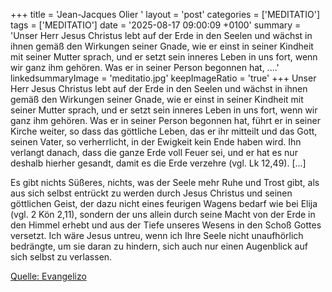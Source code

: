 +++
title = 'Jean-Jacques Olier  '
layout = 'post'
categories = ['MEDITATIO']
tags = ['MEDITATIO']
date = '2025-08-17 09:00:09 +0100'
summary = 'Unser Herr Jesus Christus lebt auf der Erde in den Seelen und wächst in ihnen gemäß den Wirkungen seiner Gnade, wie er einst in seiner Kindheit mit seiner Mutter sprach, und er setzt sein inneres Leben in uns fort, wenn wir ganz ihm gehören. Was er in seiner Person begonnen hat, ....'
linkedsummaryImage = 'meditatio.jpg'
keepImageRatio = 'true'
+++
Unser Herr Jesus Christus lebt auf der Erde in den Seelen und wächst in ihnen gemäß den Wirkungen seiner Gnade, wie er einst in seiner Kindheit mit seiner Mutter sprach, und er setzt sein inneres Leben in uns fort, wenn wir ganz ihm gehören. Was er in seiner Person begonnen hat, führt er in seiner Kirche weiter, so dass das göttliche Leben, das er ihr mitteilt und das Gott, seinen Vater, so verherrlicht, in der Ewigkeit kein Ende haben wird.<!--more--> Ihn verlangt danach, dass die ganze Erde voll Feuer sei, und er hat es nur deshalb hierher gesandt, damit es die Erde verzehre (vgl. Lk 12,49). […]
 
Es gibt nichts Süßeres, nichts, was der Seele mehr Ruhe und Trost gibt, als aus sich selbst entrückt zu werden durch Jesus Christus und seinen göttlichen Geist, der dazu nicht eines feurigen Wagens bedarf wie bei Elija (vgl. 2 Kön 2,11), sondern der uns allein durch seine Macht von der Erde in den Himmel erhebt und aus der Tiefe unseres Wesens in den Schoß Gottes versetzt. Ich wäre Jesus untreu, wenn ich Ihre Seele nicht unaufhörlich bedrängte, um sie daran zu hindern, sich auch nur einen Augenblick auf sich selbst zu verlassen.
 


[Quelle: Evangelizo](https://evangeliumtagfuertag.org/DE/gospel)
